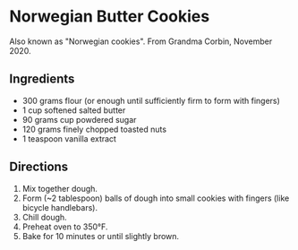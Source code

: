 # Norwegian Butter Cookies

Also known as "Norwegian cookies".  From Grandma Corbin, November 2020.

## Ingredients

- 300 grams flour (or enough until sufficiently firm to form with fingers)
- 1 cup softened salted butter
- 90 grams cup powdered sugar
- 120 grams finely chopped toasted nuts
- 1 teaspoon vanilla extract

## Directions

1. Mix together dough.
1. Form (~2 tablespoon) balls of dough into small cookies with fingers (like bicycle handlebars).
1. Chill dough.
1. Preheat oven to 350°F.
1. Bake for 10 minutes or until slightly brown.
